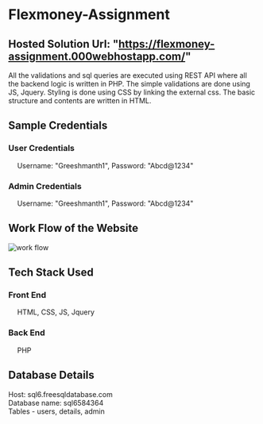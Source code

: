# Flexmoney-Assignment
## Hosted Solution Url: "https://flexmoney-assignment.000webhostapp.com/"
All the validations and sql queries are executed using REST API where all the backend logic is written in PHP. The simple validations are done using JS, Jquery. Styling is done using CSS by linking the external css. The basic structure and contents are written in HTML.
## Sample Credentials
###  User Credentials
&emsp; Username: "Greeshmanth1", Password: "Abcd@1234"
  
###  Admin Credentials
&emsp; Username: "Greeshmanth1", Password: "Abcd@1234" 
  

 
## Work Flow of the Website
![work flow](https://user-images.githubusercontent.com/79304704/207672014-a5e3984e-dd36-4672-9c64-669ff6146d5a.png)

## Tech Stack Used
 ### Front End 
&emsp; HTML, CSS, JS, Jquery
 ### Back End
&emsp; PHP <br>


## Database Details
Host: sql6.freesqldatabase.com <br>
Database name: sql6584364 <br>
Tables - users, details, admin <br>

